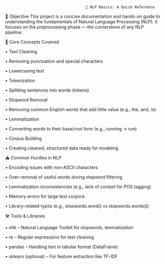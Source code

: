                                         📘 NLP Basics: A Quick Reference

🎯 Objective
This project is a concise documentation and hands-on guide to understanding the fundamentals of Natural Language Processing (NLP). It focuses on the preprocessing phase — the cornerstone of any NLP pipeline.

🧹 Core Concepts Covered

•	Text Cleaning

•	Removing punctuation and special characters

•	Lowercasing text

•	Tokenization

•	Splitting sentences into words (tokens)

•	Stopword Removal

•	Removing common English words that add little value (e.g., the, and, is)

•	Lemmatization

•	Converting words to their base/root form (e.g., running → run)

•	Corpus Building

•	Creating cleaned, structured data ready for modeling

⚠️ Common Hurdles in NLP

•	Encoding issues with non-ASCII characters

•	Over-removal of useful words during stopword filtering

•	Lemmatization inconsistencies (e.g., lack of context for POS tagging)

•	Memory errors for large text corpora

•	Library-related typos (e.g., stopwords.word() vs stopwords.words())

🛠 Tools & Libraries

•	nltk – Natural Language Toolkit for stopwords, lemmatization

•	re – Regular expressions for text cleaning

•	pandas – Handling text in tabular format (DataFrame)

•	sklearn (optional) – For feature extraction like TF-IDF
